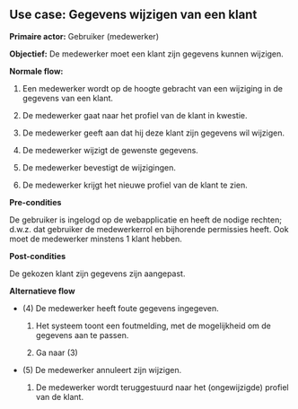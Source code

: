 Use case: Gegevens wijzigen van een klant
-----------------------------------------

**Primaire actor:** Gebruiker (medewerker)

**Objectief:** De medewerker moet een klant zijn gegevens kunnen wijzigen.

**Normale flow:**

1.  Een medewerker wordt op de hoogte gebracht van een wijziging in de gegevens
    van een klant.

2.  De medewerker gaat naar het profiel van de klant in kwestie.

3.  De medewerker geeft aan dat hij deze klant zijn gegevens wil wijzigen.

4.  De medewerker wijzigt de gewenste gegevens.

5.  De medewerker bevestigt de wijzigingen.

6.  De medewerker krijgt het nieuwe profiel van de klant te zien.

**Pre-condities**

De gebruiker is ingelogd op de webapplicatie en heeft de nodige rechten; d.w.z.
dat gebruiker de medewerkerrol en bijhorende permissies heeft. Ook moet de
medewerker minstens 1 klant hebben.

**Post-condities**

De gekozen klant zijn gegevens zijn aangepast.

**Alternatieve flow**

-   (4) De medewerker heeft foute gegevens ingegeven.

    1.  Het systeem toont een foutmelding, met de mogelijkheid om de gegevens
        aan te passen.

    2.  Ga naar (3)

-   (5) De medewerker annuleert zijn wijzigen.

    1.  De medewerker wordt teruggestuurd naar het (ongewijzigde) profiel van de
        klant.
